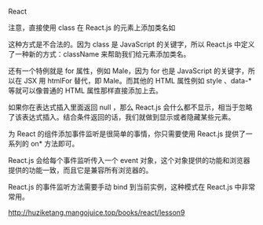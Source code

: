 React 


注意，直接使用 class 在 React.js 的元素上添加类名如 <div class=“xxx”> 这种方式是不合法的。因为 class 是 JavaScript 的关键字，所以 React.js 中定义了一种新的方式：className 来帮助我们给元素添加类名。

还有一个特例就是 for 属性，例如 <label for='male'>Male</label>，因为 for 也是 JavaScript 的关键字，所以在 JSX 用 htmlFor 替代，即 <label htmlFor='male'>Male</label>。而其他的 HTML 属性例如 style 、data-* 等就可以像普通的 HTML 属性那样直接添加上去。

如果你在表达式插入里面返回 null ，那么 React.js 会什么都不显示，相当于忽略了该表达式插入。结合条件返回的话，我们就做到显示或者隐藏某些元素。


为 React 的组件添加事件监听是很简单的事情，你只需要使用 React.js 提供了一系列的 on* 方法即可。

React.js 会给每个事件监听传入一个 event 对象，这个对象提供的功能和浏览器提供的功能一致，而且它是兼容所有浏览器的。

React.js 的事件监听方法需要手动 bind 到当前实例，这种模式在 React.js 中非常常用。


http://huziketang.mangojuice.top/books/react/lesson9